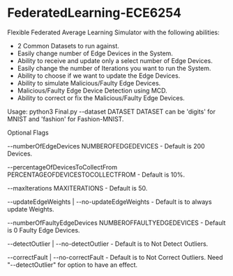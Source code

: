 # FederatedLearning-ECE6254
Flexible Federated Average Learning Simulator with the following abilities:
  - 2 Common Datasets to run against.
  - Easily change number of Edge Devices in the System.
  - Ability to receive and update only a select number of Edge Devices.
  - Easily change the number of Iterations you want to run the System.
  - Ability to choose if we want to update the Edge Devices.
  - Ability to simulate Malicious/Faulty Edge Devices.
  - Malicious/Faulty Edge Device Detection using MCD.
  - Ability to correct or fix the Malicious/Faulty Edge Devices.

Usage: 
  python3 Final.py --dataset DATASET
DATASET can be 'digits' for MNIST and 'fashion' for Fashion-MNIST.

Optional Flags

  --numberOfEdgeDevices NUMBEROFEDGEDEVICES - Default is 200 Devices.
  
  --percentageOfDevicesToCollectFrom PERCENTAGEOFDEVICESTOCOLLECTFROM - Default is 10%.
  
  --maxIterations MAXITERATIONS - Default is 50.
  
  --updateEdgeWeights | --no-updateEdgeWeights - Default is to always update Weights.
  
  --numberOfFaultyEdgeDevices NUMBEROFFAULTYEDGEDEVICES - Default is 0 Faulty Edge Devices.
  
  --detectOutlier | --no-detectOutlier - Default is to Not Detect Outliers.
  
  --correctFault | --no-correctFault - Default is to Not Correct Outliers. Need "--detectOutlier" for option to have an effect.
  
